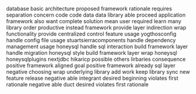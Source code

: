 database basic architecture proposed framework rationale requires separation concern code code data data library able proceed application framework also want complete solution mean user required learn many library order productive instead framework provide layer indirection wrap functionality provide centralized control feature usage yogthosconfig handle config file usage stuartsierracomponents handle dependency management usage honeysql handle sql interaction build framework layer handle migration honeysql style build framework layer wrap honeysql honeysqlplugins nextjdbc hikaricp possible others lirbaries consequence positive framework aligned goal positive framework already sql layer negative choosing wrap underlying library add work keep library sync new feature release negative able integrant desired beginning violates first rationale negative able duct desired violates first rationale